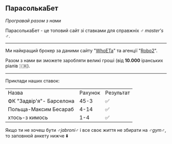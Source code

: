 ## **ПарасолькаБет**

_Програвай разом з нами_

ПарасолькаБет - це топовий сайт зі ставками для справжніх _♂️ master's ♂️_. 


---

Ми найкращий брокер за даними сайту "[WhoETa](https://static.wikia.nocookie.net/malwarepedia/images/c/c7/Demo.gif/revision/latest?cb=20201216185712&path-prefix=ru)" та агенції "[Robo2](https://youtube.com/channel/UCWFoSltTFpdML_qGLY_60HQ)".

 Разом з нами ви зможете заробляти великі гроші (від **10.000** іранських ріалів 🇮🇷). 


---

Приклади наших ставок:


<table>
  <tr>
   <td>Назва
   </td>
   <td>Рахунок
   </td>
   <td>Результат
   </td>
  </tr>
  <tr>
   <td>ФК "Задвір'я"- Барселона
   </td>
   <td>45-3
   </td>
   <td>✅
   </td>
  </tr>
  <tr>
   <td>Польща-Максим Бесараб
   </td>
   <td>4-14
   </td>
   <td>✅
   </td>
  </tr>
  <tr>
   <td>хтось-з кимось
   </td>
   <td>1-4
   </td>
   <td>✅
   </td>
  </tr>
</table>


Якщо ти не хочеш бути _♂️jabroni♂️_ і все своє життя не збирати на _♂️gym♂️_, то заповнюй анкету нижче ⬇️
